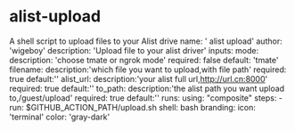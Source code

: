 # alist-upload
A shell script to upload files to your Alist drive
name: ' alist upload'
author: 'wigeboy'
description: 'Upload file to your alist driver'
inputs:
  mode:
    description: 'choose tmate or ngrok mode'
    required: false
    default: 'tmate'
  filename:
    description:'which file you want to upload,with file path'
    required: true
    default:''
  alist_url:
    description:'your alist full url,http://url.cn:8000'
    required: true
    default:''
  to_path:
    description:'the alist path you want upload to,/guest/upload'
    required: true
    default:''
runs:
  using: "composite"
  steps: 
    - run: $GITHUB_ACTION_PATH/upload.sh
      shell: bash
branding:
  icon: 'terminal'
  color: 'gray-dark'
